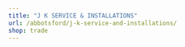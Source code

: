 ```yaml
---
title: "J K SERVICE & INSTALLATIONS"
url: /abbotsford/j-k-service-and-installations/
shop: trade
---
```

